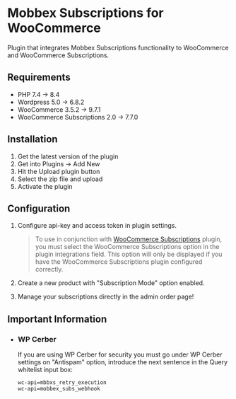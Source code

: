 # Mobbex Subscriptions for WooCommerce
Plugin that integrates Mobbex Subscriptions functionality to WooCommerce and WooCommerce Subscriptions.
## Requirements
- PHP 7.4 -> 8.4
- Wordpress 5.0 -> 6.8.2
- WooCommerce 3.5.2 -> 9.7.1
- WooCommerce Subscriptions 2.0 -> 7.7.0
## Installation
1) Get the latest version of the plugin
2) Get into Plugins -> Add New
3) Hit the Upload plugin button
4) Select the zip file and upload
5) Activate the plugin
## Configuration
1) Configure api-key and access token in plugin settings.

    > To use in conjunction with [WooCommerce Subscriptions](https://woocommerce.com/es-es/products/woocommerce-subscriptions/) plugin, you must select the WooCommerce Subscriptions option in the plugin integrations field. This option will only be displayed if you have the WooCommerce Subscriptions plugin configured correctly.
2) Create a new product with "Subscription Mode" option enabled.
3) Manage your subscriptions directly in the admin order page!
## Important Information
 - ### WP Cerber
    If you are using WP Cerber for security you must go under WP Cerber settings on "Antispam" option, introduce the next sentence in the Query whitelist input box:

    ```
    wc-api=mbbxs_retry_execution
    wc-api=mobbex_subs_webhook
    ```